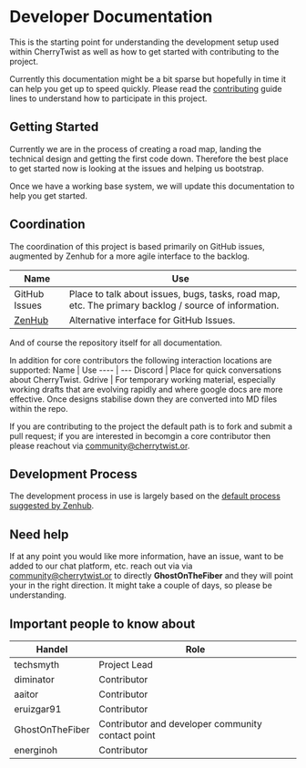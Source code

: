 # Developer Documentation

This is the starting point for understanding the development setup used within CherryTwist as well as how to get started with contributing to the project.

Currently this documentation might be a bit sparse but hopefully in time it can help you get up to speed quickly.
Please read the [contributing](https://github.com/cherrytwist/.github/blob/master/CONTRIBUTING.md) guide lines to understand how to participate in this project.

## Getting Started
Currently we are in the process of creating a road map, landing the technical design and getting the first code down. Therefore the best place to get started now is looking at the issues and helping us bootstrap.

Once we have a working base system, we will update this documentation to help you get started.

## Coordination
The coordination of this project is based primarily on GitHub issues, augmented by Zenhub for a more agile interface to the backlog. 

Name | Use
---- | ---
GitHub Issues | Place to talk about issues, bugs, tasks, road map, etc. The primary backlog / source of information.
[ZenHub](https://app.zenhub.com/workspaces/cherrytwist-5ecb98b262ebd9f4aec4194c) | Alternative interface for GitHub Issues.

And of course the repository itself for all documentation.

In addition for core contributors the following interaction locations are supported: 
Name | Use
---- | ---
Discord | Place for quick conversations about CherryTwist.
Gdrive | For temporary working material, especially working drafts that are evolving rapidly and where google docs are more effective. Once designs stabilise down they are converted into MD files within the repo. 

If you are contributing to the project the default path is to fork and submit a pull request; if you are interested in becomgin a core contributor then please reachout via <community@cherrytwist.or>.

## Development Process
The development process in use is largely based on the [default process suggested by Zenhub](https://help.zenhub.com/support/solutions/articles/43000010341). 

## Need help

If at any point you would like more information, have an issue, want to be added to our chat platform, etc. reach out via via <community@cherrytwist.or> to directly **GhostOnTheFiber** and they will point your in the right direction. It might take a couple of days, so please be understanding.

## Important people to know about

Handel | Role
------ | ----
techsmyth | Project Lead
diminator | Contributor
aaitor | Contributor
eruizgar91 | Contributor
GhostOnTheFiber | Contributor and developer community contact point
energinoh | Contributor

